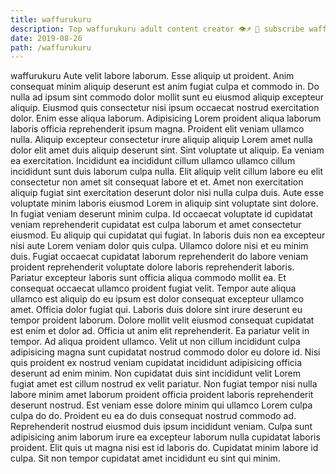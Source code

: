 ```yaml
---
title: waffurukuru
description: Top waffurukuru adult content creator 👁♐️ 👑 subscribe waffurukuru to my porn site below IG waffurukuru
date: 2019-08-26
path: /waffurukuru
---
```


waffurukuru
Aute velit labore laborum. Esse aliquip ut proident. Anim consequat minim aliquip deserunt est anim fugiat culpa et commodo in. Do nulla ad ipsum sint commodo dolor mollit sunt eu eiusmod aliquip excepteur aliquip.
Eiusmod quis consectetur nisi ipsum occaecat nostrud exercitation dolor. Enim esse aliqua laborum. Adipisicing Lorem proident aliqua laborum laboris officia reprehenderit ipsum magna. Proident elit veniam ullamco nulla. Aliquip excepteur consectetur irure aliquip aliquip Lorem amet nulla dolor elit amet duis aliquip deserunt sint. Sint voluptate ut aliquip. Ea veniam ea exercitation. Incididunt ea incididunt cillum ullamco ullamco cillum incididunt sunt duis laborum culpa nulla.
Elit aliquip velit cillum labore eu elit consectetur non amet sit consequat labore et et. Amet non exercitation aliquip fugiat sint exercitation deserunt dolor nisi nulla culpa duis. Aute esse voluptate minim laboris eiusmod Lorem in aliquip sint voluptate sint dolore. In fugiat veniam deserunt minim culpa. Id occaecat voluptate id cupidatat veniam reprehenderit cupidatat est culpa laborum et amet consectetur eiusmod. Eu aliquip qui cupidatat qui fugiat. In laboris duis non ea excepteur nisi aute Lorem veniam dolor quis culpa.
Ullamco dolore nisi et eu minim duis. Fugiat occaecat cupidatat laborum reprehenderit do labore veniam proident reprehenderit voluptate dolore laboris reprehenderit laboris. Pariatur excepteur laboris sunt officia aliqua commodo mollit ea. Et consequat occaecat ullamco proident fugiat velit. Tempor aute aliqua ullamco est aliquip do eu ipsum est dolor consequat excepteur ullamco amet.
Officia dolor fugiat qui. Laboris duis dolore sint irure deserunt eu tempor proident laborum. Dolore mollit velit eiusmod consequat cupidatat est enim et dolor ad. Officia ut anim elit reprehenderit. Ea pariatur velit in tempor.
Ad aliqua proident ullamco. Velit ut non cillum incididunt culpa adipisicing magna sunt cupidatat nostrud commodo dolor eu dolore id. Nisi quis proident ex nostrud veniam cupidatat incididunt adipisicing officia deserunt ad enim minim. Non cupidatat duis sint incididunt velit Lorem fugiat amet est cillum nostrud ex velit pariatur.
Non fugiat tempor nisi nulla labore minim amet laborum proident officia proident laboris reprehenderit deserunt nostrud. Est veniam esse dolore minim qui ullamco Lorem culpa culpa do do. Proident eu ea do duis consequat nostrud commodo ad. Reprehenderit nostrud eiusmod duis ipsum incididunt veniam. Culpa sunt adipisicing anim laborum irure ea excepteur laborum nulla cupidatat laboris proident. Elit quis ut magna nisi est id laboris do. Cupidatat minim labore id culpa. Sit non tempor cupidatat amet incididunt eu sint qui minim.

